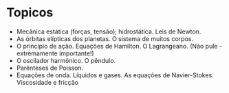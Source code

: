 # Topicos

* Mecânica estática (forças, tensão); hidrostática. Leis de Newton.
* As órbitas elípticas dos planetas. O sistema de muitos corpos.
* O princípio de ação. Equações de Hamilton. O Lagrangeano. (Não pule - extremamente importante!)
* O oscilador harmônico. O pêndulo.
* Parênteses de Poisson.
* Equações de onda. Líquidos e gases. As equações de Navier-Stokes. Viscosidade e fricção